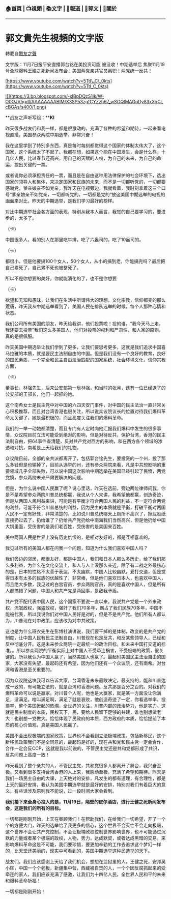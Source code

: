 ###  [:house:首頁](https://github.com/ourhimalayas/home) | [:tv:視頻](https://github.com/ourhimalayas/videos) | [:books:文字](https://github.com/ourhimalayas/txt) | [:newspaper:報道](https://github.com/ourhimalayas/news) | [:eagle:郭文](https://github.com/ourhimalayas/guomedia) | [:pray:關於](https://github.com/ourhimalayas/home/tree/master/about)
---
# 郭文貴先生視頻的文字版
轉載自[戰友之聲](http://littleantvoice.blogspot.com)

文字版：11月7日报平安直播郭台铭在美投资可能 被没收！中期选举后 焦聚11月19号全球爆料王建之死新闻发布会！美国两党亲共官员离职！两党统一反共！


[https://www.youtube.com/watch?v=5TtI\_C\_0kts](https://www.youtube.com/watch?v=5TtI_C_0kts)




[!\[\](https://3.bp.blogspot.com/-xIBpDQzS1ik/W-O0OJVhgdI/AAAAAAAABIM/X3SP53zgfCYZzh67_wSOQIMAOpDy83xXgCLcBGAs/s400/1.png)](https://3.bp.blogspot.com/-xIBpDQzS1ik/W-O0OJVhgdI/AAAAAAAABIM/X3SP53zgfCYZzh67_wSOQIMAOpDy83xXgCLcBGAs/s1600/1.png)



**战友之声听写组：****KI**







昨天很多战友们和我一样，都是很激动的，充满了各种的希望和期待，一起来看电视直播，美国参众两院中期选举，非常兴奋！





我在这里学到了特别多东西，真是每时每刻都觉得这个国家的体制太伟大了，这个国家，这个系统太了不起了。我都在想，如果这个能在中国发生，会是什么样，十几亿人民，比过春节还高兴，用自己的天赋的人权，为自己的未来，为自己的命运，投出关键的一票。





或者说你必须承担责任的一票，而且是在自由这种用法律保护的社会环境下，选出国家的领导人和集体，来决定国家和民族的未来，而不是一切都听党的，一切都要感谢党，爹亲娘亲不如党亲，我昨天在电视旁边，我就看着，我时刻拿着这三个口号“爹亲娘亲不如党亲，一切都听党的，一切都是党的“放这美国中期选举的电视的画面来对比，昨天的中期选举，是我们学习最好的榜样。





对比中期选举社会各方面的表现，特别从我本人而言，我觉的自己要学习的，要进步的，太多了。





（卡）


中国很多人，看的别人在那里吃牛排，吃了六盎司的，吃了10盎司的。


（卡）


都很小，但是他要搞100个女人，50个女人，从小的搞到老，你能搞完吗？最后把自己累死了，自己累不死也被整死了。


所以不是你想要的美好，你就能消化的了，也不是你想要


（卡）


欲望和无知和愚昧，让我们在生活中所谓伟大的理想，文化宗教，信仰都变的那么荒唐，昨天我从中期选举看到了，美国人民在排队选举的时候，每个人那种心情和状态。





我们公司所有美国的朋友，昨天给我讲，他们投票啦！投的谁，“我今天马上走，我还要去投票”我们这么多美国人，他们对投票的权利和严肃性，和人家的原则，真的是很佩服。





昨天美国中期选举让我们学到了更多，让我们要思考更多，这就是我们追求中国喜马拉雅的本质，就是要民主法制自由的中国。但是我们没有一个良好的教育，良好的国民素质，一个完全和民主自由法治匹配的国家系统，社会环境文化，信仰宗教方面，


（卡）


董事长，林强先生，后来公安部第一局林强，和当时的张月，还有一位已经退了的公安部的王部长，他们一起抓的她。





这个南希女士是民主党中对中国的六四天安门事件，对中国的民主法治一直非常关心积极推荐，而且对台湾香港也很关注，所以说众议院议长的位置对待我们爆料革命太关键了，她是最积极的，而且高度关注我们的爆料革命。





我们的一举一动她都清楚，而且专门有人定时向他汇报我们爆料中发生的很多事情，众议院目前立法可能受到绝对的影响，但是对待反共，保护台湾，香港的民主法制自由，把64事件查清楚，反对共产党对西方的影响，和在西方各个领域的渗透和对抗，南希是上天给我们的礼物。





众议院目前，全部的亲共派都离开了，包括郭台铭先生，要投资的一个州，投了那么多钱但是也输掉了，目前从选举的州，还有参众两院来看，凡是中共想影响的重要领域几乎全部失败，可以说中国这次影响中期选举在美国已经引起了民愤，两党党愤，参众两院未来严肃要解决的问题。





但是，为什么说中国人民赢了呢？说心里话，昨天在选前，旁边两位律师问我，你是不是希望参众两院川普总统都赢，我说从个人来讲，我希望他都赢，创造奇迹，但是从两国人民利益来讲，可能是有平衡才符合两国人民的利益，不一定符合两党的利益，可能不符合川普总统的利益，因为民主的本质就是平衡，打破平衡对两国人民不一定有好处，非常清楚的，比如说川普总统哪天上厕所不高兴了，擦屁股纸直接扔过去了，扔给谁了？扔给共产党扔给中南海我们当然高兴，但是他扔给中国大锅里面，受伤害的是我们老百姓，受伤害的是美国来百姓。





美中两国人民是世界上没有历史仇恨的，是相对友好的，都是互相喜欢的。





我见过所有的美国人都在问我一个问题，知道为什么我们喜欢中国人吗？





我们旁边的邻居，都很友好，都是中国人，我们和日本人那么多历史，给了我们那么多利益，为什么在文化交流上，和人与人上没那么亲近，除了有二战之外最核心的是，日本的性格不太善于表达，不太幽默，中国人比较幽默，爱打交道，但是觉得日本有太多的民族的优越性了，非常棒，但是他们喜欢日本人，也喜欢中国人，而且绝大多数，我见过的白宫官员，参众两院官员，真的是喜欢中国人，但是所有人都搞错了问题，中国人和共产党是两回事，是敌我矛盾。





共产党不配代表中国人民，这个国家不要说一直以来。我说共产党是一个外来政权，流氓政权，强盗政权，强奸了我们70多年，霸占了我们民族70多年，中国不能被代表，所以我说你们对中国人民好是对的，但是不是共产党。他们所有人都认为，川普现在对中政策，应该改为对中共政策。





这也是为什么班农先生在彭博社演讲说，我们要干掉的是体制，改变的是共产党的制度，让中国人民有民主法制自由，川普现在也是反共，和反某些领导人，已经和反中彻底分开。这是未来参众两院一定最统一的政治目标，和未来中国打交道的标准。。所以参众两院的平衡实际上对中国人不受牵连祸害，不受极端的政策，很关键的。所以我认为中国人赢了，当然美国人也赢了。最起码美国民主法治自由的国家，大家没有失望，最起码还有希望，因为他们还有一个众议院，还有南希。对台湾和香港是至关重要的。





因为众议院这块我可以告诉大家，台湾香港未来最敢决定，最支持的，能和川普达成一致的，有可能立法的，就是台湾和香港问题。反共那是百分之百的。对我们的爆料革命可以说是赢家。对川普个人呢，他也是大赢家，就是某一方面没让你满足，没满足。啥叫满足啊，满足了就是衰败，他创造奇迹了一定，你看选举率，投票率，整个美国掀起的热潮，全世界的关注，川普内部的政治势力，他是实力。这就是民主制度的本质，民权天下，民，要给人民留下足够的共建，谁也别想做老大！也别想一党做大。恰恰体现了民政府的本质，西方政府的本质，恰恰提前了本质的核心价值观，真是美国人民赢了。





美国不会出现极端的国家政策，世界也不会看到立法极端政策。包括新移民，这个新移民政策我们不是全同意的，最起码是好的，现在共和党和民主党一定会合作，合作一定会反CCP，这就是我以前说的，不管民主党还是共和党都形成了共识，反共问题上高度一致！





昨天看到了整个亲共的人，不管民主党，共和党很多人都离开了舞台，我兴奋至极。又看到很多支持台湾香港的人上来，我感动至极，充满了希望和期待。昨天是我们一场民主自由的大课，上天绝对的安排，凡发生的都有道理，有合理性，都是上天的最好安排，我认为美国中期选举就是最好的安排，特别对我们有着巨大的意义。有些话涉及原则我不能说，过一段时间大家会看到。





**我们接下来全身心投入的是，11月19日，隔壁的皮尔酒店，进行王健之死新闻发布会，这是我们的所有的目标。**





一切都是刚刚开始，上天在眷顾我们！在帮助我们，在给我们一切希望，开了一个个的方便大门，昨天的选举给了我更多的信心，这个世界不会灭亡不会走向极端，这个世界不会让共产党控制，不会让极端政权控制世界影响世界，也不可能通过沉默的力量或者某个极端的政权，人物，势力，达成默契，或者达成黑暗的交易，来影响爆料革命这是不可能，我们要珍惜，要更加辛勤的工作去追求这个梦幻一样的，比天堂还美丽的，现实中可看到的，美国中期选举这种民选举的天下。





战友们，我们应该感谢上天给了我们机会，想想在监狱里的人，王健之死，安邦吴小晖，中国一个个老板，新疆集中营，西藏被自焚的人，一个个因反腐抓起来的受牵连的家人，我们应该充满了感激，让我们为十四亿人民，全世界人民和平的未来和爆料革命祈福！





一切都是刚刚开始！